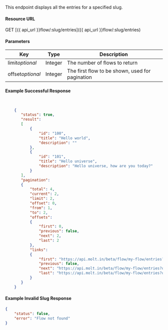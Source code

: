 <!--
@title Get multiple entries for a flow
@author Moltin Ltd
@description Returns all the entries for a given flow
@order 15.3.2

@sidebar 1
@family Flow/Entry
@rate No
@auth Yes
@format JSON
@http GET
@version beta
-->
This endpoint displays all the entries for a specified slug.

#### Resource URL
GET [{{ api_url }}flow/:slug/entries]({{ api_url }}flow/:slug/entries)


#### Parameters
Key | Type | Description
--- | ---- | -----------
limit*optional* | Integer | The number of flows to return
offset*optional* | Integer | The first flow to be shown, used for pagination

<!--code-->
#### Example Successful Response
``` json


    {
       "status": true,
       "result":
       [
           {
               "id": "100",
               "title": "Hello world",
               "description": ""
           },
           {
               "id": "101",
               "title": "Hello universe",
               "description": "Hello universe, how are you today?"
           }
       ],
       "pagination":
       {
           "total": 4,
           "current": 2,
           "limit": 2,
           "offset": 0,
           "from": 1,
           "to": 2,
           "offsets":
           {
               "first": 0,
               "previous": false,
               "next": 2,
               "last": 2
           },
           "links":
           {
               "first": "https://api.molt.in/beta/flow/my-flow/entries?limit=2",
               "previous": false,
               "next": "https://api.molt.in/beta/flow/my-flow/entries?offset=2&limit=2",
               "last": "https://api.molt.in/beta/flow/my-flow/entries?offset=2&limit=2"
           }
       }
    }


```


#### Example Invalid Slug Response
``` json
{
    "status": false,
    "error": "Flow not found"
}
```
<!--/code-->
